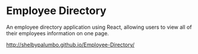 # Employee Directory
An employee directory application using React, allowing users to view all of their employees information on one page. 
<br>

http://shelbypalumbo.github.io/Employee-Directory/